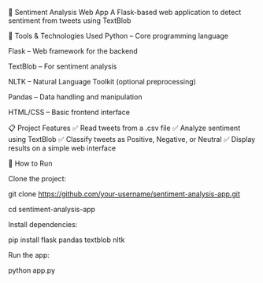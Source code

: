 💬 Sentiment Analysis Web App
A Flask-based web application to detect sentiment from tweets using TextBlob

🧰 Tools & Technologies Used
Python – Core programming language

Flask – Web framework for the backend

TextBlob – For sentiment analysis

NLTK – Natural Language Toolkit (optional preprocessing)

Pandas – Data handling and manipulation

HTML/CSS – Basic frontend interface

📋 Project Features
✅ Read tweets from a .csv file
✅ Analyze sentiment using TextBlob
✅ Classify tweets as Positive, Negative, or Neutral
✅ Display results on a simple web interface

🚀 How to Run

  Clone the project:
  
  git clone https://github.com/your-username/sentiment-analysis-app.git
  
  cd sentiment-analysis-app
  
  Install dependencies:
  
  pip install flask pandas textblob nltk
  
  Run the app:
  
  python app.py
